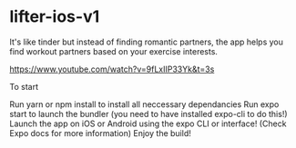 # lifter-ios-v1

It's like tinder but instead of finding romantic partners, the app helps you find workout partners based on your exercise interests.

https://www.youtube.com/watch?v=9fLxIIP33Yk&t=3s

To start

Run yarn or npm install to install all neccessary dependancies
Run expo start to launch the bundler (you need to have installed expo-cli to do this!)
Launch the app on iOS or Android using the expo CLI or interface! (Check Expo docs for more information)
Enjoy the build!


